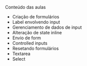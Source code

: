 Conteúdo das aulas
  - Criação de formulários
  - Label envolvendo input
  - Gerenciamento de dados de input
  - Alteração de state inline
  - Envio de form
  - Controlled inputs
  - Resetando formulários
  - Textarea
  - Select
